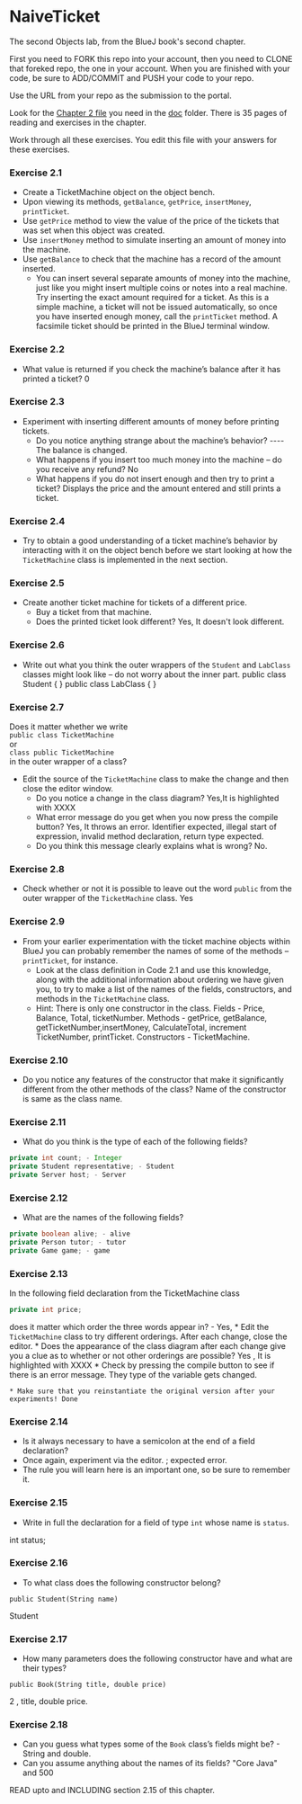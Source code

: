 # NaiveTicket

The second Objects lab, from the BlueJ book's second chapter.

First you need to FORK this repo into your account, then you need to CLONE that foreked repo, the one in your account. 
When you are finished with your code, be sure to ADD/COMMIT and PUSH your code to your repo.

Use the URL from your repo as the submission to the portal. 

Look for the [Chapter 2 file](./doc/BlueJ-objects-first-ch2.pdf) you need in the [doc](./doc) folder.
There is 35 pages of reading and exercises in the chapter.

Work through all these exercises. You edit this file with your answers for these exercises.

### Exercise 2.1
* Create a TicketMachine object on the object bench.
* Upon viewing its methods, `getBalance`, `getPrice`, `insertMoney`, `printTicket`.
* Use `getPrice` method to view the value of the price of the tickets that was set when this object was created.
* Use `insertMoney` method to simulate inserting an amount of money into the machine.
* Use `getBalance` to check that the machine has a record of the amount inserted.
	* You can insert several separate amounts of money into the machine, just like you might insert multiple coins or notes into a real machine. Try inserting the exact amount required for a ticket. As this is a simple machine, a ticket will not be issued automatically, so once you have inserted enough money, call the `printTicket` method. A facsimile ticket should be printed in the BlueJ terminal window.

### Exercise 2.2
* What value is returned if you check the machine’s balance after it has printed a ticket?
	0
### Exercise 2.3
* Experiment with inserting different amounts of money before printing tickets.
	* Do you notice anything strange about the machine’s behavior? ----The balance is changed.
	* What happens if you insert too much money into the machine – do you receive any refund? No
	* What happens if you do not insert enough and then try to print a ticket? 
		Displays the price and the amount entered and still prints a ticket.

### Exercise 2.4
* Try to obtain a good understanding of a ticket machine’s behavior by interacting with it on the object bench before we start looking at how the `TicketMachine` class is implemented in the next section.

### Exercise 2.5
* Create another ticket machine for tickets of a different price.
	* Buy a ticket from that machine.
	* Does the printed ticket look different? Yes, It doesn't look different.
### Exercise 2.6
* Write out what you think the outer wrappers of the `Student` and `LabClass` classes might look like – do not worry about the inner part.
public class Student
{
}
public class LabClass
{
}


### Exercise 2.7
Does it matter whether we write<br>
`public class TicketMachine`<br>
or<br>
`class public TicketMachine`<br>
in the outer wrapper of a class?



* Edit the source of the `TicketMachine` class to make the change and then close the editor window.
	* Do you notice a change in the class diagram? Yes,It is highlighted with XXXX
	* What error message do you get when you now press the compile button?
Yes,  It throws an error.
Identifier expected, illegal start of expression, invalid method declaration, return type expected.
	* Do you think this message clearly explains what is wrong?
No.

### Exercise 2.8
* Check whether or not it is possible to leave out the word `public` from the outer wrapper of the `TicketMachine` class. Yes

### Exercise 2.9
* From your earlier experimentation with the ticket machine objects within BlueJ you can probably remember the names of some of the methods – `printTicket`, for instance.
	* Look at the class definition in Code 2.1 and use this knowledge, along with the additional information about ordering we have given you, to try to make a list of the names of the fields, constructors, and methods in the `TicketMachine` class.
	* Hint: There is only one constructor in the class.
Fields - Price, Balance, Total, ticketNumber.
Methods - getPrice, getBalance, getTicketNumber,insertMoney, CalculateTotal, increment TicketNumber, printTicket.
Constructors - TicketMachine.
### Exercise 2.10
* Do you notice any features of the constructor that make it significantly different from the other methods of the class?
Name of the constructor is same as the class name. 

### Exercise 2.11
* What do you think is the type of each of the following fields?

```java
private int count; - Integer
private Student representative; - Student
private Server host; - Server
```

### Exercise 2.12
* What are the names of the following fields?

```java
private boolean alive; - alive
private Person tutor; - tutor
private Game game; - game
```
### Exercise 2.13

In the following field declaration from the TicketMachine class<br>

```java
private int price;
```
does it matter which order the three words appear in? - Yes, * Edit the `TicketMachine` class to try different orderings. After each change, close the editor.
	* Does the appearance of the class diagram after each change give you a clue as to whether or not other orderings are
possible? Yes , It is highlighted with XXXX
	* Check by pressing the compile button to see if there is an error message. They type of the variable gets changed.

	* Make sure that you reinstantiate the original version after your experiments! Done

### Exercise 2.14
* Is it always necessary to have a semicolon at the end of a field declaration?
* Once again, experiment via the editor. ; expected error.
* The rule you will learn here is an important one, so be sure to remember it.


### Exercise 2.15
* Write in full the declaration for a field of type `int` whose name is `status`.

int status;

### Exercise 2.16
* To what class does the following constructor belong?
```
public Student(String name)
```
Student
### Exercise 2.17
* How many parameters does the following constructor have and what are their types?
```
public Book(String title, double price)
```
2 , title, double price.
### Exercise 2.18
* Can you guess what types some of the `Book` class’s fields might be? - String and double.
* Can you assume anything about the names of its fields? "Core Java" and 500

READ upto and INCLUDING section 2.15 of this chapter.
